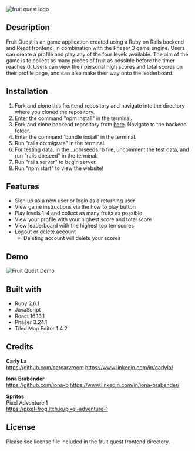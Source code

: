 
![fruit quest logo](./src/fruit-quest-logo.png)

## Description

Fruit Quest is an game application created using a Ruby on Rails backend and React frontend, in combination with the Phaser 3 game engine. Users can create a profile and play any of the four levels available. The aim of the game is to collect as many pieces of fruit as possible before the timer reaches 0. Users can view their personal high scores and total scores on their profile page, and can also make their way onto the leaderboard. 

## Installation
1. Fork and clone this frontend repository and navigate into the directory where you cloned the repository.
2. Enter the command "npm install" in the terminal.
3. Fork and clone backend repository from [here](https://github.com/iona-b/mod-4-project-backend). Navigate to the backend folder.
4. Enter the command 'bundle install' in the terminal.
5. Run "rails db:migrate" in the terminal.
6. For testing data, in the ../db/seeds.rb file, uncomment the test data, and run "rails db:seed" in the terminal.
7. Run "rails server" to begin server.
8. Run "npm start" to view the website!

## Features
* Sign up as a new user or login as a returning user
* View game instructions via the how to play button 
* Play levels 1-4 and collect as many fruits as possible
* View your profile with your highest score and total score
* View leaderboard with the highest top ten scores
* Logout or delete account
    * Deleting account will delete your scores

## Demo

![Fruit Quest Demo](https://thumbs.gfycat.com/RegalOnlyHumpbackwhale-size_restricted.gif)

## Built with
* Ruby 2.6.1
* JavaScript
* React 16.13.1
* Phaser 3.24.1
* Tiled Map Editor 1.4.2

## Credits

**Carly La**<br>
https://github.com/carcarvroom
https://www.linkedin.com/in/carlyla/

**Iona Brabender**<br>
https://github.com/iona-b
https://www.linkedin.com/in/iona-brabender/

**Sprites**<br>
Pixel Adventure 1<br>
https://pixel-frog.itch.io/pixel-adventure-1

## License

Please see license file included in the fruit quest frontend directory.
